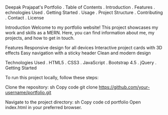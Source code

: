 Deepak Prajapat's Portfolio
. Table of Contents
. Introduction
. Features
. echnologies Used
. Getting Started
. Usage
. Project Structure
. Contributing
. Contact
. License

Introduction
Welcome to my portfolio website! This project showcases my work and skills as a MERN. Here, you can find information about me, my projects, and how to get in touch.

Features
Responsive design for all devices
Interactive project cards with 3D effects
Easy navigation with a sticky header
Clean and modern design

Technologies Used
. HTML5
. CSS3
. JavaScript
. Bootstrap 4.5
. jQuery
. Getting Started

To run this project locally, follow these steps:

Clone the repository:
sh
Copy code
git clone https://github.com/your-username/portfolio.git

Navigate to the project directory:
sh
Copy code
cd portfolio
Open index.html in your preferred browser.